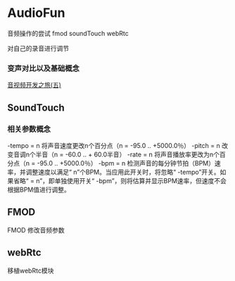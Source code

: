 # AudioFun

音频操作的尝试  fmod  soundTouch webRtc

对自己的录音进行调节

### 变声对比以及基础概念

[音视频开发之旅(五)](https://blog.csdn.net/qq_38366777/article/details/107405903)


## SoundTouch

### 相关参数概念

-tempo = n
将声音速度更改n个百分点（n = -95.0 .. +5000.0％）
-pitch = n
改变音调n个半音（n = -60.0 .. + 60.0半音）
-rate = n
将声音播放率更改为n个百分点（n = -95.0 .. +5000.0％）
-bpm = n
检测声音的每分钟节拍（BPM）速率，并调整速度以满足“ n”个BPM。当应用此开关时，将忽略“ -tempo”开关。如果省略“ = n”，即单独使用开关“ -bpm”，则将估算并显示BPM速率，但速度不会根据BPM值进行调整。

## FMOD

FMOD 修改音频参数

## webRtc

移植webRtc模块